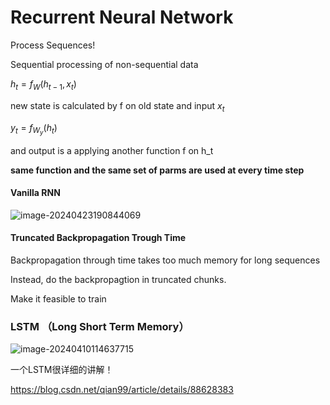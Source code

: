 # Recurrent Neural Network

Process Sequences!

Sequential processing of non-sequential data



$h_t = f_W(h_{t-1},x_t)$

new state is calculated by f on old state and input $x_t$

$y_t = f_{W_y}(h_t)$

and output is a applying another function f on h_t



**same function and the same set of parms are used at every time step**



#### Vanilla RNN

![image-20240423190844069](C:\Users\13123\AppData\Roaming\Typora\typora-user-images\image-20240423190844069.png)



####  Truncated Backpropagation Trough Time

Backpropagation through time takes too much memory for long sequences

Instead, do the backpropagtion in truncated chunks.

Make it feasible to train



### LSTM （Long Short Term Memory）

![image-20240410114637715](C:\Users\13123\AppData\Roaming\Typora\typora-user-images\image-20240410114637715.png)



一个LSTM很详细的讲解！

 https://blog.csdn.net/qian99/article/details/88628383